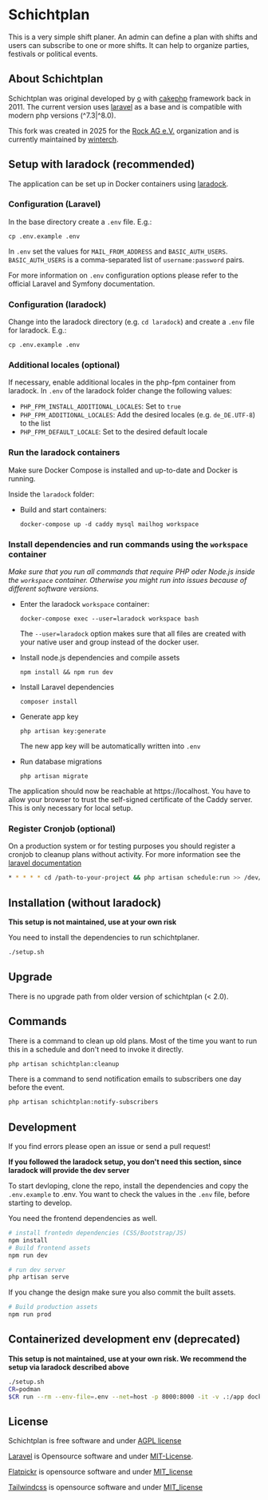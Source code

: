 # Schichtplan

This is a very simple shift planer. An admin can define a plan with shifts and users can subscribe to one or more shifts. It can help to organize parties, festivals or political events. 

## About Schichtplan

Schichtplan was original developed by [o](https://code.immerda.ch/o) with [cakephp](https://book.cakephp.org/1.3/en/index.html) framework back in 2011. The current version uses [laravel](https://github.com/laravel/framework) as a base and is compatible with modern php versions (\^7.3|\^8.0). 

This fork was created in 2025 for the [Rock AG e.V.](https://rockag.net/) organization and is currently maintained by [winterch](https://github.com/winterch).

## Setup with laradock (recommended)

The application can be set up in Docker containers using [laradock](https://laradock.io/).

### Configuration (Laravel)

In the base directory create a `.env` file. E.g.:
```
cp .env.example .env
```
In `.env` set the values for `MAIL_FROM_ADDRESS` and `BASIC_AUTH_USERS`. `BASIC_AUTH_USERS` is a comma-separated list of `username:password` pairs.

For more information on `.env` configuration options please refer to the official Laravel and Symfony documentation.

### Configuration (laradock)

Change into the laradock directory (e.g. ``cd laradock``) and create a `.env` file for laradock. E.g.:
```
cp .env.example .env
```

### Additional locales (optional)
If necessary, enable additional locales in the php-fpm container from laradock. In `.env` of the laradock folder change the following values:
- `PHP_FPM_INSTALL_ADDITIONAL_LOCALES`: Set to `true`
- `PHP_FPM_ADDITIONAL_LOCALES`: Add the desired locales (e.g. `de_DE.UTF-8`) to the list
- `PHP_FPM_DEFAULT_LOCALE`: Set to the desired default locale

### Run the laradock containers
Make sure Docker Compose is installed and up-to-date and Docker is running.

Inside the `laradock` folder:

- Build and start containers:
    ```
    docker-compose up -d caddy mysql mailhog workspace
    ```

### Install dependencies and run commands using the `workspace` container

*Make sure that you run all commands that require PHP oder Node.js inside the `workspace` container. Otherwise you might run into issues because of different software versions.*

- Enter the laradock `workspace` container:
    ```
    docker-compose exec --user=laradock workspace bash
    ```
    The `--user=laradock` option makes sure that all files are created with your native user and group instead of the docker user.

- Install node.js dependencies and compile assets
    ```
    npm install && npm run dev
    ```

- Install Laravel dependencies
    ```
    composer install
    ```

- Generate app key
    ```
    php artisan key:generate
    ```
    The new app key will be automatically written into `.env`

- Run database migrations
    ```
    php artisan migrate
    ```

The application should now be reachable at https://localhost. You have to allow your browser to trust the self-signed certificate of the Caddy server. This is only necessary for local setup.

### Register Cronjob (optional)
On a production system or for testing purposes you should register a cronjob to cleanup plans without activity. For more information see the [laravel documentation](https://laravel.com/docs/8.x/scheduling) 
```bash
* * * * * cd /path-to-your-project && php artisan schedule:run >> /dev/null 2>&1```
```

## Installation (without laradock)

__This setup is not maintained, use at your own risk__

You need to install the dependencies to run schichtplaner.
```bash
./setup.sh
```


## Upgrade
There is no upgrade path from older version of schichtplan (< 2.0).

## Commands
There is a command to clean up old plans. Most of the time you want to run this in a schedule and don't need to invoke it directly.
```bash
php artisan schichtplan:cleanup
```

There is a command to send notification emails to subscribers one day before the event.
```bash
php artisan schichtplan:notify-subscribers
```

## Development
If you find errors please open an issue or send a pull request!

__If you followed the laradock setup, you don't need this section, since laradock will provide the dev server__

To start devloping, clone the repo, install the dependencies and copy the `.env.example` to .env. You want to check the values in the `.env` file, before starting to develop.

You need the frontend dependencies as well.
```bash
# install frontedn dependencies (CSS/Bootstrap/JS)
npm install
# Build frontend assets
npm run dev
```

```bash
# run dev server
php artisan serve
```

If you change the design make sure you also commit the built assets.
```bash
# Build production assets
npm run prod
```

## Containerized development env (deprecated)

__This setup is not maintained, use at your own risk. We recommend the setup via laradock described above__

```bash
./setup.sh
CR=podman
$CR run --rm --env-file=.env --net=host -p 8000:8000 -it -v .:/app docker.io/library/php:8 bash -c "cd /app && php artisan serve"
```

## License

Schichtplan is free software and under [AGPL license](https://www.gnu.org/licenses/agpl-3.0.en.html)

[Laravel](https://laravel.com) is Opensource software and under [MIT-License](https://opensource.org/licenses/MIT).

[Flatpickr](https://opensource.org/licenses/MIT) is opensource software and under [MIT_license](https://opensource.org/licenses/MIT)

[Tailwindcss](https://github.com/tailwindlabs/tailwindcss) is opensource software and under [MIT_license](https://opensource.org/licenses/MIT)
